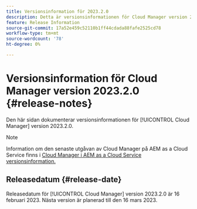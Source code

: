 ```yaml
---
title: Versionsinformation för 2023.2.0
description: Detta är versionsinformationen för Cloud Manager version 2023.2.0.
feature: Release Information
source-git-commit: 17a52e459c52110b1ff44cdada88fafe2525cd78
workflow-type: tm+mt
source-wordcount: '78'
ht-degree: 0%

---
```



# Versionsinformation för Cloud Manager version 2023.2.0 {#release-notes}

Den här sidan dokumenterar versionsinformationen för [!UICONTROL Cloud Manager] version 2023.2.0.

>[!NOTE]
>
>Information om den senaste utgåvan av Cloud Manager på AEM as a Cloud Service finns i [Cloud Manager i AEM as a Cloud Service versionsinformation.](https://experienceleague.adobe.com/docs/experience-manager-cloud-service/content/implementing/using-cloud-manager/release-notes-cloud-manager/release-notes-cm-current.html)

## Releasedatum {#release-date}

Releasedatum för [!UICONTROL Cloud Manager] version 2023.2.0 är 16 februari 2023. Nästa version är planerad till den 16 mars 2023.
